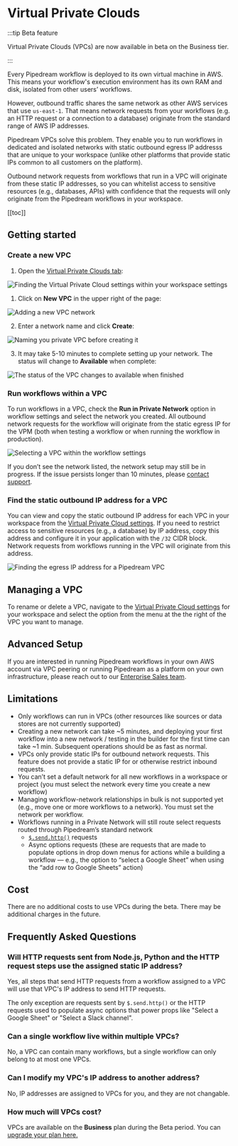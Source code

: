 # Virtual Private Clouds

:::tip Beta feature

Virtual Private Clouds (VPCs) are now available in beta on the Business tier.

:::

Every Pipedream workflow is deployed to its own virtual machine in AWS. This means your workflow's execution environment has its own RAM and disk, isolated from other users’ workflows. 

However, outbound traffic shares the same network as other AWS services that use `us-east-1`. That means network requests from your workflows (e.g. an HTTP request or a connection to a database) originate from the standard range of AWS IP addresses.

Pipedream VPCs solve this problem. They enable you to run workflows in dedicated and isolated networks with static outbound egress IP addresss that are unique to your workspace (unlike other platforms that provide static IPs common to all customers on the platform).

Outbound network requests from workflows that run in a VPC will originate from these static IP addresses, so you can whitelist access to sensitive resources (e.g., databases, APIs) with confidence that the requests will only originate from the Pipedream workflows in your workspace.

[[toc]]

## Getting started

### Create a new VPC

1. Open the [Virtual Private Clouds tab](https://pipedream.com/settings/networks):

![Finding the Virtual Private Cloud settings within your workspace settings](https://res.cloudinary.com/pipedreamin/image/upload/v1690914583/CleanShot_2023-08-01_at_14.29.24_slx1a7.png)

1. Click on **New VPC** in the upper right of the page:

![Adding a new VPC network](https://res.cloudinary.com/pipedreamin/image/upload/v1690914653/CleanShot_2023-08-01_at_14.30.47_okdiyx.png)

2. Enter a network name and click **Create**:

![Naming you private VPC before creating it](https://res.cloudinary.com/pipedreamin/image/upload/v1690913009/CleanShot_2023-08-01_at_14.03.24_smxujq.png)

3. It may take 5-10 minutes to complete setting up your network. The status will change to **Available** when complete:

![The status of the VPC changes to available when finished](https://res.cloudinary.com/pipedreamin/image/upload/v1690913069/CleanShot_2023-08-01_at_14.04.22_ro2bgx.png)

### Run workflows within a VPC

To run workflows in a VPC, check the **Run in Private Network** option in workflow settings and select the network you created. All outbound network requests for the workflow will originate from the static egress IP for the VPM (both when testing a workflow or when running the workflow in production).

![Selecting a VPC within the workflow settings](https://res.cloudinary.com/pipedreamin/image/upload/v1690913944/CleanShot_2023-08-01_at_14.18.42_rihwff.png)

If you don’t see the network listed, the network setup may still be in progress. If the issue persists longer than 10 minutes, please [contact support](https://pipedream.com/support).

### Find the static outbound IP address for a VPC

You can view and copy the static outbound IP address for each VPC in your workspace from the [Virtual Private Cloud settings](https://pipedream.com/settings/networks). If you need to restrict access to sensitive resources (e.g., a database) by IP address, copy this address and configure it in your application with the `/32` CIDR block. Network requests from workflows running in the VPC will originate from this address.

![Finding the egress IP address for a Pipedream VPC](https://res.cloudinary.com/pipedreamin/image/upload/v1690914910/CleanShot_2023-08-01_at_14.34.56_lp5jt3.png)

## Managing a VPC

To rename or delete a VPC, navigate to the [Virtual Private Cloud settings](https://pipedream.com/settings/networks) for your workspace and select the option from the menu at the the right of the VPC you want to manage.

## Advanced Setup

If you are interested in running Pipedream workflows in your own AWS account via VPC peering or running Pipedream as a platform on your own infrastructure, please reach out to our [Enterprise Sales team](mailto:sales@pipedream.com).

## Limitations

- Only workflows can run in VPCs (other resources like sources or data stores are not currently supported)
- Creating a new network can take ~5 minutes, and deploying your first workflow into a new network / testing in the builder for the first time can take ~1 min. Subsequent operations should be as fast as normal.
- VPCs only provide static IPs for outbound network requests. This feature does not provide a static IP for or otherwise restrict inbound requests.
- You can’t set a default network for all new workflows in a workspace or project (you must select the network every time you create a new workflow)
- Managing workflow-network relationships in bulk is not supported yet (e.g., move one or more workflows to a network). You must set the network per workflow.
- Workflows running in a Private Network will still route select requests routed through Pipedream’s standard network
    - [`$.send.http()`](/destinations/http/) requests
    - Async options requests (these are requests that are made to populate options in drop down menus for actions while a building a workflow — e.g., the option to “select a Google Sheet” when using the “add row to Google Sheets” action)

## Cost

There are no additional costs to use VPCs during the beta. There may be additional charges in the future.

## Frequently Asked Questions

### Will HTTP requests sent from Node.js, Python and the HTTP request steps use the assigned static IP address?

Yes, all steps that send HTTP requests from a workflow assigned to a VPC will use that VPC's IP address to send HTTP requests.

The only exception are requests sent by `$.send.http()` or the HTTP requests used to populate async options that power props like "Select a Google Sheet" or "Select a Slack channel".

### Can a single workflow live within multiple VPCs?

No, a VPC can contain many workflows, but a single workflow can only belong to at most one VPCs.

### Can I modify my VPC's IP address to another address?

No, IP addresses are assigned to VPCs for you, and they are not changable.

### How much will VPCs cost?

VPCs are available on the **Business** plan during the Beta period. You can [upgrade your plan here.](https://pipedream.com/pricing)
